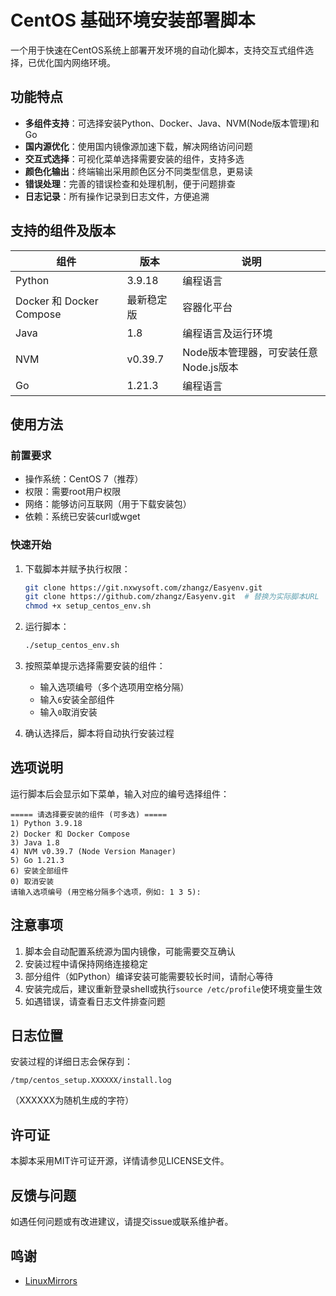# CentOS 基础环境安装部署脚本

一个用于快速在CentOS系统上部署开发环境的自动化脚本，支持交互式组件选择，已优化国内网络环境。

## 功能特点

- **多组件支持**：可选择安装Python、Docker、Java、NVM(Node版本管理)和Go
- **国内源优化**：使用国内镜像源加速下载，解决网络访问问题
- **交互式选择**：可视化菜单选择需要安装的组件，支持多选
- **颜色化输出**：终端输出采用颜色区分不同类型信息，更易读
- **错误处理**：完善的错误检查和处理机制，便于问题排查
- **日志记录**：所有操作记录到日志文件，方便追溯

## 支持的组件及版本

| 组件 | 版本 | 说明 |
|------|------|------|
| Python | 3.9.18 | 编程语言 |
| Docker 和 Docker Compose | 最新稳定版 | 容器化平台 |
| Java | 1.8 | 编程语言及运行环境 |
| NVM | v0.39.7 | Node版本管理器，可安装任意Node.js版本 |
| Go | 1.21.3 | 编程语言 |

## 使用方法

### 前置要求

- 操作系统：CentOS 7（推荐）
- 权限：需要root用户权限
- 网络：能够访问互联网（用于下载安装包）
- 依赖：系统已安装curl或wget

### 快速开始

1. 下载脚本并赋予执行权限：
   ```bash
   git clone https://git.nxwysoft.com/zhangz/Easyenv.git
   git clone https://github.com/zhangz/Easyenv.git  # 替换为实际脚本URL
   chmod +x setup_centos_env.sh
   ```

2. 运行脚本：
   ```bash
   ./setup_centos_env.sh
   ```

3. 按照菜单提示选择需要安装的组件：
   - 输入选项编号（多个选项用空格分隔）
   - 输入`6`安装全部组件
   - 输入`0`取消安装

4. 确认选择后，脚本将自动执行安装过程

## 选项说明

运行脚本后会显示如下菜单，输入对应的编号选择组件：

```
===== 请选择要安装的组件 (可多选) =====
1) Python 3.9.18
2) Docker 和 Docker Compose
3) Java 1.8
4) NVM v0.39.7 (Node Version Manager)
5) Go 1.21.3
6) 安装全部组件
0) 取消安装
请输入选项编号 (用空格分隔多个选项，例如: 1 3 5):
```

## 注意事项

1. 脚本会自动配置系统源为国内镜像，可能需要交互确认
2. 安装过程中请保持网络连接稳定
3. 部分组件（如Python）编译安装可能需要较长时间，请耐心等待
4. 安装完成后，建议重新登录shell或执行`source /etc/profile`使环境变量生效
5. 如遇错误，请查看日志文件排查问题

## 日志位置

安装过程的详细日志会保存到：
```
/tmp/centos_setup.XXXXXX/install.log
```
（XXXXXX为随机生成的字符）

## 许可证

本脚本采用MIT许可证开源，详情请参见LICENSE文件。

## 反馈与问题

如遇任何问题或有改进建议，请提交issue或联系维护者。
## 鸣谢
- [LinuxMirrors](https://linuxmirrors.cn/)